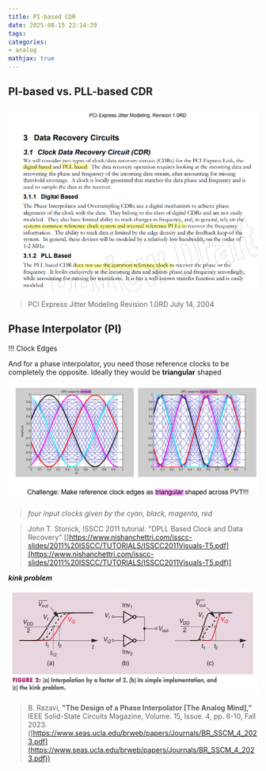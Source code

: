 ```yaml
---
title: PI-based CDR
date: 2025-08-15 22:14:29
tags:
categories:
- analog
mathjax: true
---
```


## PI-based vs. PLL-based CDR

![image-20250816121744921](pi-cdr/image-20250816121744921.png)

> PCI Express Jitter Modeling Revision 1.0RD July 14, 2004



## Phase Interpolator (PI)

!!! Clock Edges

And for a phase interpolator, you need those reference clocks to be completely the opposite. Ideally they would be **triangular** shaped

![image-20240821203756602](pi-cdr/image-20240821203756602.png)

> *four input clocks given by the cyan, black, magenta, red* 




> John T. Stonick, ISSCC 2011 tutorial. "DPLL Based Clock and Data Recovery" [[https://www.nishanchettri.com/isscc-slides/2011%20ISSCC/TUTORIALS/ISSCC2011Visuals-T5.pdf](https://www.nishanchettri.com/isscc-slides/2011%20ISSCC/TUTORIALS/ISSCC2011Visuals-T5.pdf)]



***kink problem***

![image-20240919223032380](pi-cdr/image-20240919223032380.png)

> B. Razavi, **"The Design of a Phase Interpolator [The Analog Mind],"** IEEE Solid-State Circuits Magazine, Volume. 15, Issue. 4, pp. 6-10, Fall 2023.([https://www.seas.ucla.edu/brweb/papers/Journals/BR_SSCM_4_2023.pdf](https://www.seas.ucla.edu/brweb/papers/Journals/BR_SSCM_4_2023.pdf))





